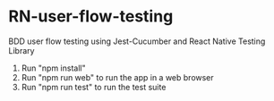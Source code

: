 # RN-user-flow-testing

BDD user flow testing using Jest-Cucumber and React Native Testing Library

1) Run "npm install"
2) Run "npm run web" to run the app in a web browser
3) Run "npm run test" to run the test suite
